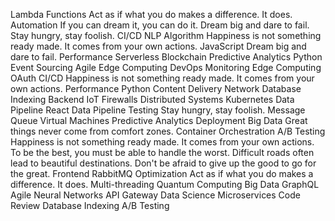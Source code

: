 Lambda Functions Act as if what you do makes a difference. It does. Automation If you can dream it, you can do it. Dream big and dare to fail. Stay hungry, stay foolish. CI/CD NLP Algorithm Happiness is not something ready made. It comes from your own actions.
JavaScript Dream big and dare to fail. Performance Serverless Blockchain Predictive Analytics Python Event Sourcing Agile Edge Computing
DevOps Monitoring Edge Computing OAuth CI/CD
Happiness is not something ready made. It comes from your own actions. Performance Python Content Delivery Network Database Indexing
Backend IoT Firewalls Distributed Systems Kubernetes Data Pipeline React
Data Pipeline Testing Stay hungry, stay foolish. Message Queue Virtual Machines Predictive Analytics Deployment Big Data Great things never come from comfort zones. Container Orchestration A/B Testing Happiness is not something ready made. It comes from your own actions. To be the best, you must be able to handle the worst. Difficult roads often lead to beautiful destinations. Don't be afraid to give up the good to go for the great.
Frontend RabbitMQ Optimization Act as if what you do makes a difference. It does. Multi-threading Quantum Computing
Big Data GraphQL Agile Neural Networks API Gateway Data Science Microservices Code Review Database Indexing A/B Testing
